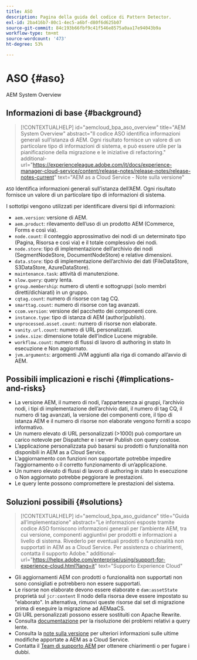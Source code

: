 ```yaml
---
title: ASO
description: Pagina della guida del codice di Pattern Detector.
exl-id: 2ba416b7-80c1-4ec5-a6bf-d80f6d625b07
source-git-commit: 84c193b66fbf9c41f546e8575a0aa17e94043b9a
workflow-type: tm+mt
source-wordcount: '473'
ht-degree: 53%

---
```


# ASO {#aso}

AEM System Overview

## Informazioni di base {#background}

>[!CONTEXTUALHELP]
>id="aemcloud_bpa_aso_overview"
>title="AEM System Overview"
>abstract="Il codice ASO identifica informazioni generali sull’istanza di AEM. Ogni risultato fornisce un valore di un particolare tipo di informazioni di sistema, e può essere utile per la pianificazione della migrazione e le iniziative di refactoring."
>additional-url="https://experienceleague.adobe.com/it/docs/experience-manager-cloud-service/content/release-notes/release-notes/release-notes-current" text="AEM as a Cloud Service - Note sulla versione"

`ASO` Identifica informazioni generali sull’istanza dell’AEM. Ogni risultato fornisce un valore di un particolare tipo di informazioni di sistema.

I sottotipi vengono utilizzati per identificare diversi tipi di informazioni:

* `aem.version`: versione di AEM.
* `aem.product`: rilevamento dell’uso di un prodotto AEM (Commerce, Forms e così via).
* `node.count`: il conteggio approssimativo dei nodi di un determinato tipo (Pagina, Risorsa e così via) e il totale complessivo dei nodi.
* `node.store`: tipo di implementazione dell’archivio dei nodi (SegmentNodeStore, DocumentNodeStore) e relative dimensioni.
* `data.store`: tipo di implementazione dell’archivio dei dati (FileDataStore, S3DataStore, AzureDataStore).
* `maintenance.task`: attività di manutenzione.
* `slow.query`: query lenta.
* `group.membership`: numero di utenti e sottogruppi (solo membri diretti/dichiarati) in un gruppo.
* `cqtag.count`: numero di risorse con tag CQ.
* `smarttag.count`: numero di risorse con tag avanzati.
* `ccom.version`: versione del pacchetto dei componenti core.
* `instance.type`: tipo di istanza di AEM (author|publish).
* `unprocessed.asset.count`: numero di risorse non elaborate.
* `vanity.url.count`: numero di URL personalizzati.
* `index.size`: dimensione totale dell’indice Lucene migrabile.
* `workflow.count`: numero di flussi di lavoro di authoring in stato In esecuzione e Non aggiornato.
* `jvm.arguments`: argomenti JVM aggiunti alla riga di comando all’avvio di AEM.

## Possibili implicazioni e rischi {#implications-and-risks}

* La versione AEM, il numero di nodi, l’appartenenza ai gruppi, l’archivio nodi, i tipi di implementazione dell’archivio dati, il numero di tag CQ, il numero di tag avanzati, la versione dei componenti core, il tipo di istanza AEM e il numero di risorse non elaborate vengono forniti a scopo informativo.
* Un numero elevato di URL personalizzati (>1000) può comportare un carico notevole per Dispatcher e i server Publish con query costose.
* L’applicazione personalizzata può basarsi su prodotti o funzionalità non disponibili in AEM as a Cloud Service.
* L’aggiornamento con funzioni non supportate potrebbe impedire l’aggiornamento o il corretto funzionamento di un’applicazione.
* Un numero elevato di flussi di lavoro di authoring in stato In esecuzione o Non aggiornato potrebbe peggiorare le prestazioni.
* Le query lente possono compromettere le prestazioni del sistema.

## Soluzioni possibili {#solutions}

>[!CONTEXTUALHELP]
>id="aemcloud_bpa_aso_guidance"
>title="Guida all’implementazione"
>abstract="Le informazioni esposte tramite codice ASO forniscono informazioni generali per l’ambiente AEM, tra cui versione, componenti aggiuntivi per prodotti e informazioni a livello di sistema. Rivederlo per eventuali prodotti o funzionalità non supportati in AEM as a Cloud Service. Per assistenza o chiarimenti, contatta il supporto Adobe."
>additional-url="https://helpx.adobe.com/enterprise/using/support-for-experience-cloud.html?lang=it" text="Supporto Experience Cloud"

* Gli aggiornamenti AEM con prodotti o funzionalità non supportati non sono consigliati e potrebbero non essere supportati.
* Le risorse non elaborate devono essere elaborate e `dam:assetState` proprietà sul `jcr:content` Il nodo della risorsa deve essere impostato su &quot;elaborato&quot;. In alternativa, rimuovi queste risorse dal set di migrazione prima di eseguire la migrazione ad AEMaaCS.
* Gli URL personalizzati possono essere sostituiti con Apache Rewrite.
* Consulta [documentazione](https://experienceleague.adobe.com/en/docs/experience-manager-65/content/implementing/developing/bestpractices/troubleshooting-slow-queries) per la risoluzione dei problemi relativi a query lente.
* Consulta la [note sulla versione](https://experienceleague.adobe.com/it/docs/experience-manager-cloud-service/content/release-notes/release-notes/release-notes-current) per ulteriori informazioni sulle ultime modifiche apportate a AEM as a Cloud Service.
* Contatta il [Team di supporto AEM](https://helpx.adobe.com/it/enterprise/using/support-for-experience-cloud.html) per ottenere chiarimenti o per fugare i dubbi.
